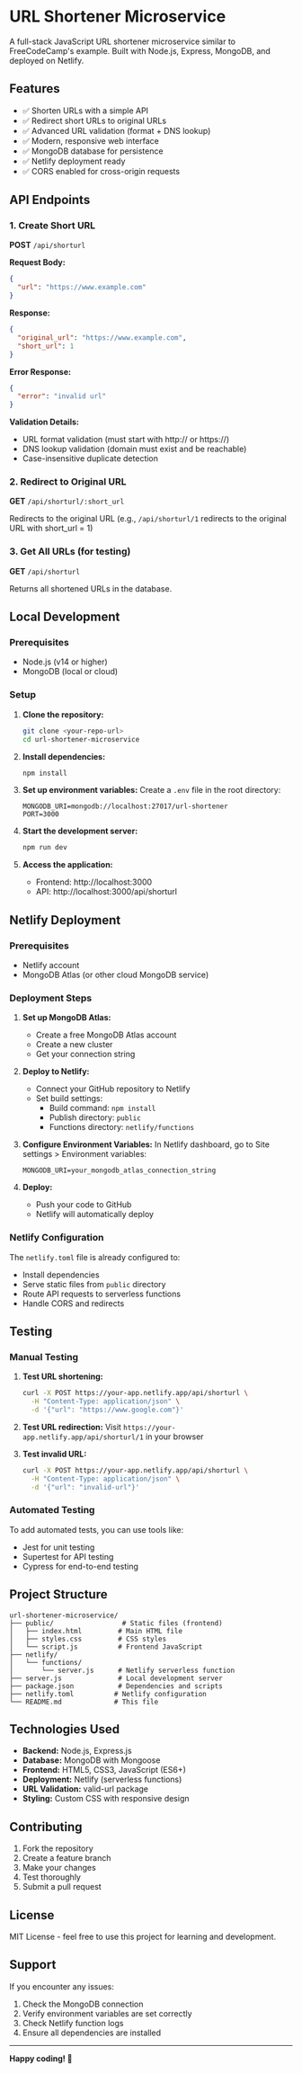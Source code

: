 # URL Shortener Microservice

A full-stack JavaScript URL shortener microservice similar to FreeCodeCamp's example. Built with Node.js, Express, MongoDB, and deployed on Netlify.

## Features

- ✅ Shorten URLs with a simple API
- ✅ Redirect short URLs to original URLs
- ✅ Advanced URL validation (format + DNS lookup)
- ✅ Modern, responsive web interface
- ✅ MongoDB database for persistence
- ✅ Netlify deployment ready
- ✅ CORS enabled for cross-origin requests

## API Endpoints

### 1. Create Short URL
**POST** `/api/shorturl`

**Request Body:**
```json
{
  "url": "https://www.example.com"
}
```

**Response:**
```json
{
  "original_url": "https://www.example.com",
  "short_url": 1
}
```

**Error Response:**
```json
{
  "error": "invalid url"
}
```

**Validation Details:**
- URL format validation (must start with http:// or https://)
- DNS lookup validation (domain must exist and be reachable)
- Case-insensitive duplicate detection

### 2. Redirect to Original URL
**GET** `/api/shorturl/:short_url`

Redirects to the original URL (e.g., `/api/shorturl/1` redirects to the original URL with short_url = 1)

### 3. Get All URLs (for testing)
**GET** `/api/shorturl`

Returns all shortened URLs in the database.

## Local Development

### Prerequisites
- Node.js (v14 or higher)
- MongoDB (local or cloud)

### Setup

1. **Clone the repository:**
   ```bash
   git clone <your-repo-url>
   cd url-shortener-microservice
   ```

2. **Install dependencies:**
   ```bash
   npm install
   ```

3. **Set up environment variables:**
   Create a `.env` file in the root directory:
   ```env
   MONGODB_URI=mongodb://localhost:27017/url-shortener
   PORT=3000
   ```

4. **Start the development server:**
   ```bash
   npm run dev
   ```

5. **Access the application:**
   - Frontend: http://localhost:3000
   - API: http://localhost:3000/api/shorturl

## Netlify Deployment

### Prerequisites
- Netlify account
- MongoDB Atlas (or other cloud MongoDB service)

### Deployment Steps

1. **Set up MongoDB Atlas:**
   - Create a free MongoDB Atlas account
   - Create a new cluster
   - Get your connection string

2. **Deploy to Netlify:**
   - Connect your GitHub repository to Netlify
   - Set build settings:
     - Build command: `npm install`
     - Publish directory: `public`
     - Functions directory: `netlify/functions`

3. **Configure Environment Variables:**
   In Netlify dashboard, go to Site settings > Environment variables:
   ```
   MONGODB_URI=your_mongodb_atlas_connection_string
   ```

4. **Deploy:**
   - Push your code to GitHub
   - Netlify will automatically deploy

### Netlify Configuration

The `netlify.toml` file is already configured to:
- Install dependencies
- Serve static files from `public` directory
- Route API requests to serverless functions
- Handle CORS and redirects

## Testing

### Manual Testing

1. **Test URL shortening:**
   ```bash
   curl -X POST https://your-app.netlify.app/api/shorturl \
     -H "Content-Type: application/json" \
     -d '{"url": "https://www.google.com"}'
   ```

2. **Test URL redirection:**
   Visit `https://your-app.netlify.app/api/shorturl/1` in your browser

3. **Test invalid URL:**
   ```bash
   curl -X POST https://your-app.netlify.app/api/shorturl \
     -H "Content-Type: application/json" \
     -d '{"url": "invalid-url"}'
   ```

### Automated Testing

To add automated tests, you can use tools like:
- Jest for unit testing
- Supertest for API testing
- Cypress for end-to-end testing

## Project Structure

```
url-shortener-microservice/
├── public/                 # Static files (frontend)
│   ├── index.html         # Main HTML file
│   ├── styles.css         # CSS styles
│   └── script.js          # Frontend JavaScript
├── netlify/
│   └── functions/
│       └── server.js      # Netlify serverless function
├── server.js              # Local development server
├── package.json           # Dependencies and scripts
├── netlify.toml          # Netlify configuration
└── README.md             # This file
```

## Technologies Used

- **Backend:** Node.js, Express.js
- **Database:** MongoDB with Mongoose
- **Frontend:** HTML5, CSS3, JavaScript (ES6+)
- **Deployment:** Netlify (serverless functions)
- **URL Validation:** valid-url package
- **Styling:** Custom CSS with responsive design

## Contributing

1. Fork the repository
2. Create a feature branch
3. Make your changes
4. Test thoroughly
5. Submit a pull request

## License

MIT License - feel free to use this project for learning and development.

## Support

If you encounter any issues:
1. Check the MongoDB connection
2. Verify environment variables are set correctly
3. Check Netlify function logs
4. Ensure all dependencies are installed

---

**Happy coding! 🚀** 